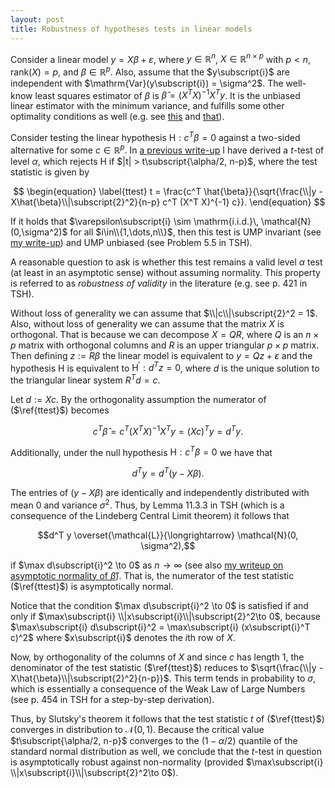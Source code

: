```yaml
---
layout: post
title: Robustness of hypotheses tests in linear models
---
```


Consider a linear model $y = X\beta + \varepsilon$, where $y\in\mathbb{R}^n$, $X\in\mathbb{R}^{n\times p}$ with $p < n$, $\mathrm{rank}(X) = p$, and $\beta\in\mathbb{R}^p$. Also, assume that the $y\subscript{i}$ are independent with $\mathrm{Var}(y\subscript{i}) = \sigma^2$. The well-know least squares estimator of $\beta$ is $\hat{\beta} = (X^T X)^{-1} X^T y$. It is the unbiased linear estimator with the minimum variance, and fulfills some other optimality conditions as well (e.g. see [this](/Lehmanns_TSH_and_TPE/LSE_so_nice/) and [that](/Lehmanns_TSH_and_TPE/LSE_so_nice_2/)).

Consider testing the linear hypothesis $\mathrm{H} : c^T \beta = 0$ against a two-sided alternative for some $c\in\mathbb{R}^p$.
In [a previous write-up](/Lehmanns_TSH_and_TPE/small_sample_tests_for_LM/) I have derived a $t$-test of level $\alpha$, which rejects H if $|t| > t\subscript{\alpha/2, n-p}$, where the test statistic is given by

$$
\begin{equation}
\label{ttest}
t = \frac{c^T \hat{\beta}}{\sqrt{\frac{\\|y - X\hat{\beta}\\|\subscript{2}^2}{n-p} c^T (X^T X)^{-1} c}}.
\end{equation}
$$

If it holds that $\varepsilon\subscript{i} \sim \mathrm{i.i.d.}\, \mathcal{N}(0,\sigma^2)$ for all $i\in\\{1,\dots,n\\}$, then this test is UMP invariant (see [my write-up](/Lehmanns_TSH_and_TPE/small_sample_tests_for_LM/)) and UMP unbiased (see Problem 5.5 in TSH).

A reasonable question to ask is whether this test remains a valid level $\alpha$ test (at least in an asymptotic sense) without assuming normality. This property is referred to as *robustness of validity* in the literature (e.g. see p. 421 in TSH).

Without loss of generality we can assume that $\\|c\\|\subscript{2}^2 = 1$. Also, without loss of generality we can assume that the matrix $X$ is orthogonal. That is because we can decompose $X = QR$, where $Q$ is an $n\times p$ matrix with orthogonal columns and $R$ is an upper triangular $p\times p$ matrix. Then defining $z := R\beta$ the linear model is equivalent to $y = Qz + \varepsilon$ and the hypothesis H is equivalent to $\mathrm{H}^\prime : d^T z = 0$, where $d$ is the unique solution to the triangular linear system $R^T d = c$.

Let $d := Xc$. By the orthogonality assumption the numerator of ($\ref{ttest}$) becomes

$$c^T \hat{\beta} = c^T (X^T X)^{-1} X^T y = (Xc)^T y = d^T y.$$

Additionally, under the null hypothesis $\mathrm{H} : c^T \beta = 0$ we have that

$$d^T y = d^T (y - X\beta).$$

The entries of $(y-X\beta)$ are identically and independently distributed with mean $0$ and variance $\sigma^2$. Thus, by Lemma 11.3.3 in TSH (which is a consequence of the Lindeberg Central Limit theorem) it follows that 

$$d^T y \overset{\mathcal{L}}{\longrightarrow} \mathcal{N}(0, \sigma^2),$$

if $\max d\subscript{i}^2 \to 0$ as $n \to \infty$ (see also [my writeup on asymptotic normality of $\hat{\beta}$](/Lehmanns_TSH_and_TPE/LSE_so_nice_2/)). That is, the numerator of the test statistic ($\ref{ttest}$) is asymptotically normal.

Notice that the condition $\max d\subscript{i}^2 \to 0$ is satisfied if and only if $\max\subscript{i} \\|x\subscript{i}\\|\subscript{2}^2\to 0$, because $\max\subscript{i} d\subscript{i}^2 = \max\subscript{i} (x\subscript{i}^T c)^2$ where $x\subscript{i}$ denotes the $i$th row of $X$.

Now, by orthogonality of the columns of $X$ and since $c$ has length 1, the denominator of the test statistic ($\ref{ttest}$) reduces to $\sqrt{\frac{\\|y - X\hat{\beta}\\|\subscript{2}^2}{n-p}}$. This term tends in probability to $\sigma$, which is essentially a consequence of the Weak Law of Large Numbers (see p. 454 in TSH for a step-by-step derivation).

Thus, by Slutsky's theorem it follows that the test statistic $t$ of ($\ref{ttest}$) converges in distribution to $\mathcal{N}(0,1)$. Because the critical value $t\subscript{\alpha/2, n-p}$ converges to the $(1-\alpha/2)$ quantile of the standard normal distribution as well, we conclude that the $t$-test in question is asymptotically robust against non-normality (provided $\max\subscript{i} \\|x\subscript{i}\\|\subscript{2}^2\to 0$).

